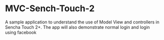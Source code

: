 MVC-Sench-Touch-2
=================

A sample application to understand the use of Model View and controllers in Sencha Touch 2+. The app will also demonstrate normal login and login using facebook
